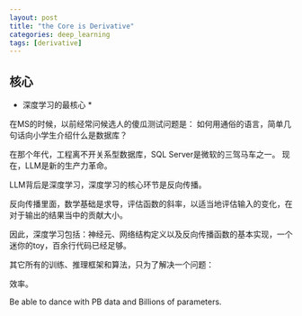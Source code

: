 ```yaml
---
layout: post
title: "the Core is Derivative"
categories: deep_learning
tags: [derivative]
---
```


## 核心

* 深度学习的最核心 *

在MS的时候，以前经常问候选人的傻瓜测试问题是：
如何用通俗的语言，简单几句话向小学生介绍什么是数据库？

在那个年代，工程离不开关系型数据库，SQL Server是微软的三驾马车之一。
现在，LLM是新的生产力革命。

LLM背后是深度学习，深度学习的核心环节是反向传播。

反向传播里面，数学基础是求导，评估函数的斜率，以适当地评估输入的变化，在对于输出的结果当中的贡献大小。

因此，深度学习包括：神经元、网络结构定义以及反向传播函数的基本实现，一个迷你的toy，百余行代码已经足够。

其它所有的训练、推理框架和算法，只为了解决一个问题：

效率。

Be able to dance with PB data and Billions of parameters.

